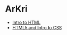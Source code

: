 # ArKri

<ul>
<li><a href="intro_to_html/index.html" target=" _blank">Intro to HTML</a></li>
<li><a href="html5_intro_css/about.html" target=" _blank">HTML5 and Intro to CSS</a></li>
</ul>
